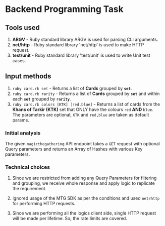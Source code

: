 # Backend Programming Task

## Tools used

1. **ARGV** - Ruby standard library ARGV is used for parsing CLI arguments.
2. **net/http** - Ruby standard library 'net/http' is used to make HTTP request.
3. **test/unit** - Ruby standard library 'test/unit' is used to write Unit test cases.

## Input methods

1. `ruby card.rb set` - Returns a list of **Cards** grouped by **`set`**.
2. `ruby card.rb rarity` - Returns a list of **Cards** grouped by **`set`** and within each **`set`** grouped by **`rarity`**.
3. `ruby card.rb colors [KTK] [red,blue]` - Returns a list of cards from the **Khans of Tarkir (KTK)** set that ONLY have the colours `red` **AND** `blue`. The parameters are optional, `KTK` and `red,blue` are taken as default params.

### Initial analysis

The given `magicthegathering` API endpoint takes a `GET` request with optional Query parameters and returns an Array of Hashes with various Key parameters.

### Technical choices

1. Since we are restricted from adding any Query Parameters for filtering and grouping, we receive whole response and apply logic to replicate the requirement.

2. Ignored usage of the MTG SDK as per the conditions and used `net/http` for performing HTTP requests.

3. Since we are performing all the logics client side, single HTTP request will be made per lifetime. So, the rate limits are covered.
